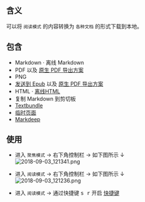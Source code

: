 含义
---
可以将 `阅读模式` 的内容转换为 `各种文档` 的形式下载到本地。

包含
---
- Markdown · 离线 Markdown
- PDF 以及 [原生 PDF 导出方案](http://ksria.com/simpread/docs/#/Sync?id=pdf)
- PNG
- [发送到 Epub](发送到-Epub)  以及 [原生 PDF 导出方案](http://ksria.com/simpread/docs/#/Sync?id=epub)
- HTML · [离线HTML](离线HTML)
- 复制 Markdown 到剪切板
- [Textbundle](Texubundle)
- [临时页面](临时页面)
- [Markdeep](http://ksria.com/simpread/docs/#/%E5%AE%9A%E5%88%B6%E5%8C%96%E5%AF%BC%E5%87%BA?id=markdeep)

使用
---
- 进入 `聚焦模式` → 右下角控制栏 → 如下图所示 ↓  
![2018-09-03_121341.png](https://i.loli.net/2018/09/03/5b8cb586d5749.png)

- 进入 `阅读模式` → 右下角控制栏 → 如下图所示 ↓  
![2018-09-03_121236.png](https://i.loli.net/2018/09/03/5b8cb5284b7e9.png)

- 进入 `阅读模式` → 通过快捷键 <kbd>s r</kbd> 开启 [快捷键](%E5%BF%AB%E6%8D%B7%E9%94%AE) 